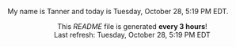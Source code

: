 My name is Tanner and today is Tuesday, October 28, 5:19 PM EDT.

<p align="center">This <i>README</i> file is generated <b>every 3 hours</b>!</br>Last refresh: Tuesday, October 28, 5:19 PM EDT<br /></p>
